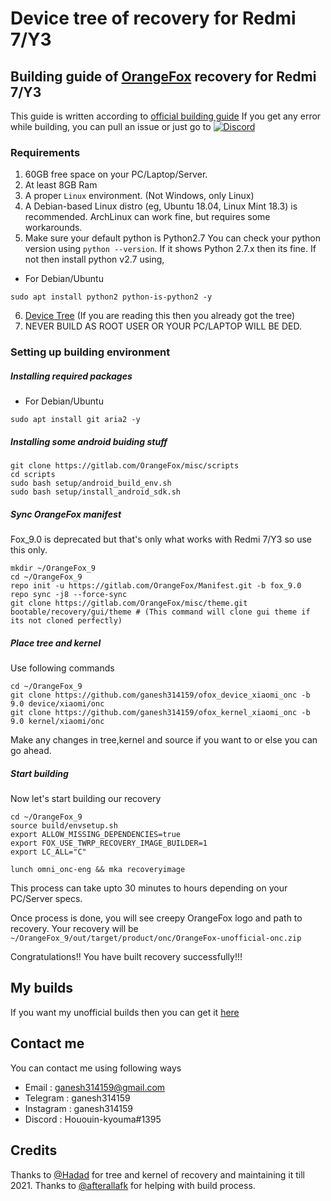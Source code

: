 # Device tree of recovery for Redmi 7/Y3

## Building guide of [OrangeFox](https://wiki.orangefox.tech/en/home) recovery for Redmi 7/Y3
This guide is written according to [official building guide](https://wiki.orangefox.tech/en/dev/building)
If you get any error while building, you can pull an issue or just go to <a href="https://discord.gg/rc9FS7d9w5"><img src="https://img.shields.io/discord/581738731934056449.svg?label=discord&color=yellow&logo=discord" alt="Discord"></a>

### Requirements
1. 60GB free space on your PC/Laptop/Server.
2. At least 8GB Ram 
3. A proper ```Linux``` environment. (Not Windows, only Linux)
4. A Debian-based Linux distro (eg, Ubuntu 18.04, Linux Mint 18.3) is recommended. ArchLinux can work fine, but requires some workarounds.
5. Make sure your default python is Python2.7
You can check your python version using ```python --version```. If it shows Python 2.7.x then its fine.
If not then install python v2.7 using,
- For Debian/Ubuntu
```
sudo apt install python2 python-is-python2 -y
```
6. [Device Tree](https://gitlab.com/ganesh314159/ofox-device-xiaomi-onclite) (If you are reading this then you already got the tree)
7. NEVER BUILD AS ROOT USER OR YOUR PC/LAPTOP WILL BE DED.

### Setting up building environment
##### Installing required packages
- For Debian/Ubuntu
```
sudo apt install git aria2 -y
```
##### Installing some android buiding stuff
```
git clone https://gitlab.com/OrangeFox/misc/scripts
cd scripts
sudo bash setup/android_build_env.sh
sudo bash setup/install_android_sdk.sh
```
##### Sync OrangeFox manifest
Fox_9.0 is deprecated but that's only what works with Redmi 7/Y3 so use this only.
```
mkdir ~/OrangeFox_9
cd ~/OrangeFox_9
repo init -u https://gitlab.com/OrangeFox/Manifest.git -b fox_9.0
repo sync -j8 --force-sync
git clone https://gitlab.com/OrangeFox/misc/theme.git bootable/recovery/gui/theme # (This command will clone gui theme if its not cloned perfectly)
```
##### Place tree and kernel
Use following commands
```
cd ~/OrangeFox_9
git clone https://github.com/ganesh314159/ofox_device_xiaomi_onc -b 9.0 device/xiaomi/onc
git clone https://github.com/ganesh314159/ofox_kernel_xiaomi_onc -b 9.0 kernel/xiaomi/onc
```

Make any changes in tree,kernel and source if you want to or else you can go ahead.

##### Start building
Now let's start building our recovery
```
cd ~/OrangeFox_9
source build/envsetup.sh
export ALLOW_MISSING_DEPENDENCIES=true
export FOX_USE_TWRP_RECOVERY_IMAGE_BUILDER=1
export LC_ALL="C"

lunch omni_onc-eng && mka recoveryimage
```
This process can take upto 30 minutes to hours depending on your PC/Server specs.

Once process is done, you will see creepy OrangeFox logo and path to recovery.
Your recovery will be ```~/OrangeFox_9/out/target/product/onc/OrangeFox-unofficial-onc.zip```

Congratulations!! You have built recovery successfully!!!

## My builds
If you want my unofficial builds then you can get it [here](https://sourceforge.net/projects/romrecovery/files/OrangeFox/)

## Contact me
You can contact me using following ways
- Email : ganesh314159@gmail.com
- Telegram : ganesh314159
- Instagram : ganesh314159
- Discord : Hououin-kyouma#1395

## Credits
Thanks to [@Hadad](https://gitlab.com/hdrjt) for tree and kernel of recovery and maintaining it till 2021.
Thanks to [@afterallafk](https://github.com/afterallafk) for helping with build process.

